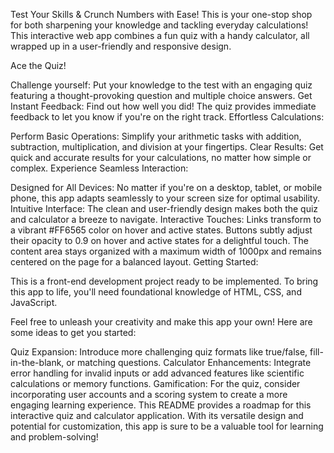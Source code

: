 Test Your Skills & Crunch Numbers with Ease!
This is your one-stop shop for both sharpening your knowledge and tackling everyday calculations! This interactive web app combines a fun quiz with a handy calculator, all wrapped up in a user-friendly and responsive design.

Ace the Quiz!

Challenge yourself: Put your knowledge to the test with an engaging quiz featuring a thought-provoking question and multiple choice answers.
Get Instant Feedback: Find out how well you did! The quiz provides immediate feedback to let you know if you're on the right track.
Effortless Calculations:

Perform Basic Operations: Simplify your arithmetic tasks with addition, subtraction, multiplication, and division at your fingertips.
Clear Results: Get quick and accurate results for your calculations, no matter how simple or complex.
Experience Seamless Interaction:

Designed for All Devices: No matter if you're on a desktop, tablet, or mobile phone, this app adapts seamlessly to your screen size for optimal usability.
Intuitive Interface: The clean and user-friendly design makes both the quiz and calculator a breeze to navigate.
Interactive Touches:
Links transform to a vibrant #FF6565 color on hover and active states.
Buttons subtly adjust their opacity to 0.9 on hover and active states for a delightful touch.
The content area stays organized with a maximum width of 1000px and remains centered on the page for a balanced layout.
Getting Started:

This is a front-end development project ready to be implemented. To bring this app to life, you'll need foundational knowledge of HTML, CSS, and JavaScript.

Feel free to unleash your creativity and make this app your own! Here are some ideas to get you started:

Quiz Expansion: Introduce more challenging quiz formats like true/false, fill-in-the-blank, or matching questions.
Calculator Enhancements: Integrate error handling for invalid inputs or add advanced features like scientific calculations or memory functions.
Gamification: For the quiz, consider incorporating user accounts and a scoring system to create a more engaging learning experience.
This README provides a roadmap for this interactive quiz and calculator application. With its versatile design and potential for customization, this app is sure to be a valuable tool for learning and problem-solving!
